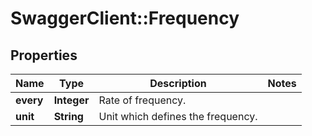 # SwaggerClient::Frequency

## Properties
Name | Type | Description | Notes
------------ | ------------- | ------------- | -------------
**every** | **Integer** | Rate of frequency. | 
**unit** | **String** | Unit which defines the frequency. | 


